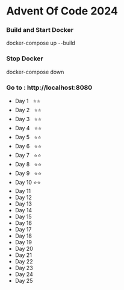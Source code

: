 # Advent Of Code 2024

### Build and Start Docker
docker-compose up --build

### Stop Docker
docker-compose down

### Go to : http://localhost:8080

- Day 1 &nbsp;&nbsp;⭐⭐
- Day 2 &nbsp;&nbsp;⭐⭐
- Day 3 &nbsp;&nbsp;⭐⭐
- Day 4 &nbsp;&nbsp;⭐⭐
- Day 5 &nbsp;&nbsp;⭐⭐
- Day 6 &nbsp;&nbsp;⭐⭐
- Day 7 &nbsp;&nbsp;⭐⭐
- Day 8 &nbsp;&nbsp;⭐⭐
- Day 9 &nbsp;&nbsp;⭐⭐
- Day 10&nbsp;⭐⭐
- Day 11
- Day 12
- Day 13
- Day 14
- Day 15
- Day 16
- Day 17
- Day 18
- Day 19
- Day 20
- Day 21
- Day 22
- Day 23
- Day 24
- Day 25
